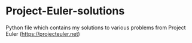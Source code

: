 # Project-Euler-solutions
Python file which contains my solutions to various problems from Project Euler (https://projecteuler.net)
